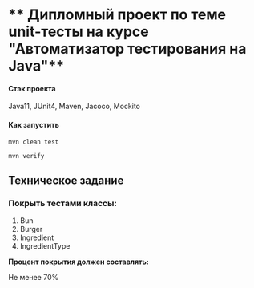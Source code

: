 # ** Дипломный проект по теме unit-тесты на курсе "Автоматизатор тестирования на Java"**

#### **Стэк проекта**

Java11, JUnit4, Maven, Jacoco, Mockito

#### **Как запустить**

``` shell 
mvn clean test
```
``` shell 
mvn verify
```
## **Техническое задание**

### **Покрыть тестами классы:**
1. Bun
2. Burger
3. Ingredient
4. IngredientType

**Процент покрытия должен составлять:**

Не менее 70%
